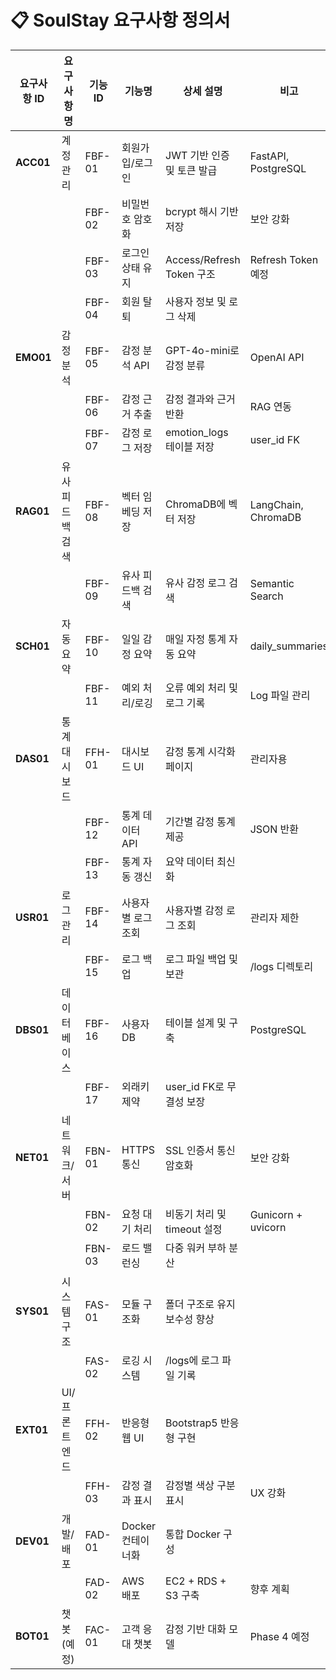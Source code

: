 # 📋 SoulStay 요구사항 정의서

| 요구사항 ID | 요구사항명 | 기능 ID | 기능명 | 상세 설명 | 비고 |
|------------|-----------|---------|--------|-----------|------|
| **ACC01** | 계정 관리 | FBF-01 | 회원가입/로그인 | JWT 기반 인증 및 토큰 발급 | FastAPI, PostgreSQL |
|  |  | FBF-02 | 비밀번호 암호화 | bcrypt 해시 기반 저장 | 보안 강화 |
|  |  | FBF-03 | 로그인 상태 유지 | Access/Refresh Token 구조 | Refresh Token 예정 |
|  |  | FBF-04 | 회원 탈퇴 | 사용자 정보 및 로그 삭제 |  |
| **EMO01** | 감정 분석 | FBF-05 | 감정 분석 API | GPT-4o-mini로 감정 분류 | OpenAI API |
|  |  | FBF-06 | 감정 근거 추출 | 감정 결과와 근거 반환 | RAG 연동 |
|  |  | FBF-07 | 감정 로그 저장 | emotion_logs 테이블 저장 | user_id FK |
| **RAG01** | 유사 피드백 검색 | FBF-08 | 벡터 임베딩 저장 | ChromaDB에 벡터 저장 | LangChain, ChromaDB |
|  |  | FBF-09 | 유사 피드백 검색 | 유사 감정 로그 검색 | Semantic Search |
| **SCH01** | 자동 요약 | FBF-10 | 일일 감정 요약 | 매일 자정 통계 자동 요약 | daily_summaries |
|  |  | FBF-11 | 예외 처리/로깅 | 오류 예외 처리 및 로그 기록 | Log 파일 관리 |
| **DAS01** | 통계 대시보드 | FFH-01 | 대시보드 UI | 감정 통계 시각화 페이지 | 관리자용 |
|  |  | FBF-12 | 통계 데이터 API | 기간별 감정 통계 제공 | JSON 반환 |
|  |  | FBF-13 | 통계 자동 갱신 | 요약 데이터 최신화 |  |
| **USR01** | 로그 관리 | FBF-14 | 사용자별 로그 조회 | 사용자별 감정 로그 조회 | 관리자 제한 |
|  |  | FBF-15 | 로그 백업 | 로그 파일 백업 및 보관 | /logs 디렉토리 |
| **DBS01** | 데이터베이스 | FBF-16 | 사용자 DB | 테이블 설계 및 구축 | PostgreSQL |
|  |  | FBF-17 | 외래키 제약 | user_id FK로 무결성 보장 |  |
| **NET01** | 네트워크/서버 | FBN-01 | HTTPS 통신 | SSL 인증서 통신 암호화 | 보안 강화 |
|  |  | FBN-02 | 요청 대기 처리 | 비동기 처리 및 timeout 설정 | Gunicorn + uvicorn |
|  |  | FBN-03 | 로드 밸런싱 | 다중 워커 부하 분산 |  |
| **SYS01** | 시스템 구조 | FAS-01 | 모듈 구조화 | 폴더 구조로 유지보수성 향상 |  |
|  |  | FAS-02 | 로깅 시스템 | /logs에 로그 파일 기록 |  |
| **EXT01** | UI/프론트엔드 | FFH-02 | 반응형 웹 UI | Bootstrap5 반응형 구현 |  |
|  |  | FFH-03 | 감정 결과 표시 | 감정별 색상 구분 표시 | UX 강화 |
| **DEV01** | 개발/배포 | FAD-01 | Docker 컨테이너화 | 통합 Docker 구성 |  |
|  |  | FAD-02 | AWS 배포 | EC2 + RDS + S3 구축 | 향후 계획 |
| **BOT01** | 챗봇(예정) | FAC-01 | 고객 응대 챗봇 | 감정 기반 대화 모델 | Phase 4 예정 |